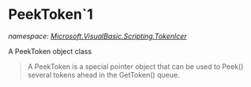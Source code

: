 ﻿# PeekToken`1
_namespace: <a href="#" onClick="load('/docs/Microsoft.VisualBasic.Scripting.TokenIcer/index.md')">Microsoft.VisualBasic.Scripting.TokenIcer</a>_

A PeekToken object class

> 
>  A PeekToken is a special pointer object that can be used to Peek() several
>  tokens ahead in the GetToken() queue.
>  



